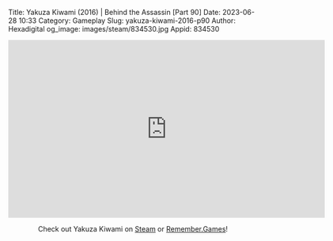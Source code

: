 Title: Yakuza Kiwami (2016) | Behind the Assassin [Part 90]
Date: 2023-06-28 10:33
Category: Gameplay
Slug: yakuza-kiwami-2016-p90
Author: Hexadigital
og_image: images/steam/834530.jpg
Appid: 834530

<center><iframe src="https://www.youtube.com/embed/qtLCOFP39bw?feature=oembed" allow="accelerometer; autoplay; encrypted-media; gyroscope; picture-in-picture" width="640" height="360" frameborder="0"></iframe>

Check out Yakuza Kiwami on [Steam](https://store.steampowered.com/app/834530/?curator_clanid=34633900) or [Remember.Games](https://remember.games/game/342/)!</center>